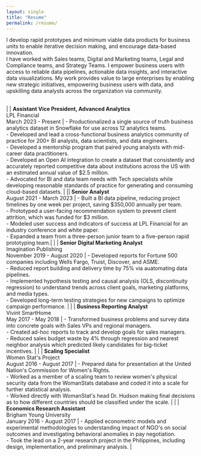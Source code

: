 ```yaml
---
layout: single
title: "Resume"
permalink: /resume/
---
```


I develop rapid prototypes and minimum viable data products for business units to enable iterative decision making, and encourage data-based innovation. <br>I have worked with Sales teams, Digital and Marketing teams, Legal and Compliance teams, and Strategy Teams. I empower business users with access to reliable data pipelines, actionable data insights, and interactive data visualizations. My work provides value to large enterprises by enabling new strategic initiatives, empowering business users with data, and upskilling data analysts across the organization via community. 
<br> <br>

| <i class="fas fa-briefcase"></i> | **Assistant Vice President, Advanced Analytics** <br> LPL Financial <br> March 2023 - Present | - Productionalized a single source of truth business analytics dataset in Snowflake for use across 12 analytics teams. <br> - Developed and lead a cross-functional business analytics community of practice for 200+ BI analysts, data scientists, and data engineers. <br> - Developed a mentorship program that paired young analysts with mid-career data practitioners. <br> - Developed an Open AI integration to create a dataset that consistently and accurately reported competitive data about institutions across the US with an estimated annual value of $2.5 million. <br> - Advocated for BI and data team needs with Tech specialists while developing reasonable standards of practice for generating and consuming cloud-based datasets. |
|| **Senior Analyst** <br> August 2021 - March 2023 | - Built a BI data pipeline, reducing project timelines by one week per project, saving $350,000 annually per team. <br> - Prototyped a user-facing recommendation system to prevent client attrition, which was funded for $3 million. <br> - Modeled user success and indicators of success at LPL Financial for an industry conference and white paper. <br> - Expanded a team from a three-person junior team to a five-person rapid prototyping team.|
| <i class="fas fa-bullhorn"></i> | **Senior Digital Marketing Analyst** <br> Imagination Publishing <br> November 2019 - August 2020 | - Developed reports for Fortune 500 companies including Wells Fargo, Truist, Discover, and ASME. <br> - Reduced report building and delivery time by 75% via auatomating data pipelines. <br> - Implemented hypothesis testing and causal analysis (OLS, discontinuity regression) to understand trends across client goals, marketing platforms, and media types. <br> - Developed long-term testing strategies for new campaigns to optimize campaign performance. |
| <i class="fas fa-chart-bar"></i> | **Business Reporting Analyst** <br> Vivint SmartHome <br> May 2017 - May 2018 | - Transformed business problems and survey data into concrete goals with Sales VPs and regional managers. <br> - Created ad-hoc reports to track and develop goals for sales managers. <br> - Reduced sales budget waste by 4% through regression and nearest neighbor analysis which predicted likely candidates for big-ticket incentives. |
| <i class="fas fa-users"></i> | **Scaling Specialist** <br> Women Stat's Project <br> August 2016 - August 2017 | - Prepared data for presentation at the United Nation's Commission for Women's Rights. <br> - Worked as a member of a scaling team to review women's physical security data from the WomanStats database and coded it into a scale for further statistical analysis. <br> - Worked directly with WomanStat's head Dr. Hudson making final decisions as to how different countries should be classified under the scale. |
| <i class="fas fa-university"></i> | **Economics Research Assistant** <br> Brigham Young University <br> January 2016 - August 2017 | - Applied econometric models and experimental methodologies to understanding impact of NGO's on social outcomes and investigating behavioral anomalies in pay negotiation. <br> - Took the lead on a 2-year research project in the Philippines, including design, implementation, and preliminary analysis. |